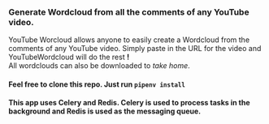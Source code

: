 ### Generate Wordcloud from all the comments of any YouTube video.
YouTube Worcloud allows anyone to easily create a Wordcloud from the comments of any YouTube video. Simply paste in the  URL for the video and YouTubeWordcloud will do the rest **!**  
All wordclouds can also be downloaded to *take home*.


#### Feel free to clone this repo. Just run `pipenv install`
#### This app uses Celery and Redis. Celery is used to process tasks in the background and Redis is used as the messaging queue.
